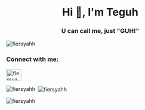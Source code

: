 <h1 align="center">Hi 👋, I'm Teguh</h1>
<h3 align="center">U can call me, just "GUH!"</h3>

<p align="left"> <img src="https://komarev.com/ghpvc/?username=fiersyahh&label=Profile%20views&color=0e75b6&style=flat" alt="fiersyahh" /> </p>

<h3 align="left">Connect with me:</h3>
<p align="left">
<a href="https://instagram.com/fiersyahh" target="blank"><img align="center" src="https://raw.githubusercontent.com/rahuldkjain/github-profile-readme-generator/master/src/images/icons/Social/instagram.svg" alt="fiersyahh" height="30" width="40" /></a>
</p>


<p><img align="left" src="https://github-readme-stats.vercel.app/api/top-langs?username=fiersyahh&show_icons=true&locale=en&layout=compact" alt="fiersyahh" /></p>

<p>&nbsp;<img align="center" src="https://github-readme-stats.vercel.app/api?username=fiersyahh&show_icons=true&locale=en" alt="fiersyahh" /></p>

<p><img align="center" src="https://github-readme-streak-stats.herokuapp.com/?user=fiersyahh&" alt="fiersyahh" /></p>
